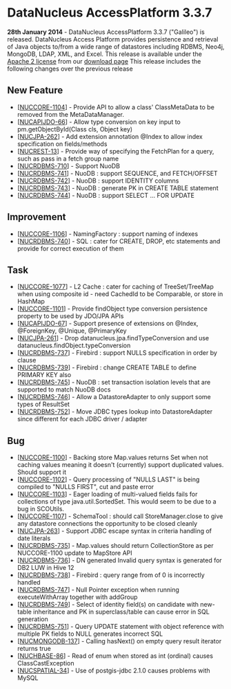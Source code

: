 <head><title>AccessPlatform 3.3.7</title></head>

# DataNucleus AccessPlatform 3.3.7

<div id="dzone_vote_widget" style="float: left; margin-right: 8px;">
    <script type="text/javascript">var dzone_title = 'DataNucleus AccessPlatform 3.3.7 Released';</script>
    <script type="text/javascript">var dzone_url = 'http://www.datanucleus.org/news/access_platform_3_3_7.html';</script>
    <script type="text/javascript" language="javascript" src="http://widgets.dzone.com/widgets/zoneit.js"></script>
</div>

__28th January 2014__ - DataNucleus AccessPlatform 3.3.7 ("Galileo") is released.
DataNucleus Access Platform provides persistence and retrieval of Java objects to/from a wide range of datastores including RDBMS, Neo4j, MongoDB, LDAP, XML, and Excel.
This release is available under the [Apache 2 license](http://www.datanucleus.org/documentation/license.html) from our [download page](http://www.datanucleus.org/download.html) 
This release includes the following changes over the previous release


## New Feature

<ul>
<li>[<a href='http://issues.datanucleus.org/browse/NUCCORE-1104'>NUCCORE-1104</a>] -         Provide API to allow a class' ClassMetaData to be removed from the MetaDataManager.</li>
<li>[<a href='http://issues.datanucleus.org/browse/NUCAPIJDO-66'>NUCAPIJDO-66</a>] -         Allow type conversion on key input to pm.getObjectById(Class cls, Object key)</li>
<li>[<a href='http://issues.datanucleus.org/browse/NUCJPA-262'>NUCJPA-262</a>] -         Add extension annotation @Index to allow index specification on fields/methods</li>
<li>[<a href='http://issues.datanucleus.org/browse/NUCREST-13'>NUCREST-13</a>] -         Provide way of specifying the FetchPlan for a query, such as pass in a fetch group name</li>
<li>[<a href='http://issues.datanucleus.org/browse/NUCRDBMS-710'>NUCRDBMS-710</a>] -         Support NuoDB</li>
<li>[<a href='http://issues.datanucleus.org/browse/NUCRDBMS-741'>NUCRDBMS-741</a>] -         NuoDB : support SEQUENCE, and FETCH/OFFSET</li>
<li>[<a href='http://issues.datanucleus.org/browse/NUCRDBMS-742'>NUCRDBMS-742</a>] -         NuoDB : support IDENTITY columns</li>
<li>[<a href='http://issues.datanucleus.org/browse/NUCRDBMS-743'>NUCRDBMS-743</a>] -         NuoDB : generate PK in CREATE TABLE statement</li>
<li>[<a href='http://issues.datanucleus.org/browse/NUCRDBMS-744'>NUCRDBMS-744</a>] -         NuoDB : support SELECT ... FOR UPDATE</li>
</ul>


## Improvement

<ul>
<li>[<a href='http://issues.datanucleus.org/browse/NUCCORE-1106'>NUCCORE-1106</a>] -         NamingFactory : support naming of indexes</li>
<li>[<a href='http://issues.datanucleus.org/browse/NUCRDBMS-740'>NUCRDBMS-740</a>] -         SQL : cater for CREATE, DROP, etc statements and provide for correct execution of them</li>
</ul>


## Task

<ul>
<li>[<a href='http://issues.datanucleus.org/browse/NUCCORE-1077'>NUCCORE-1077</a>] -         L2 Cache : cater for caching of TreeSet/TreeMap when using composite id - need CachedId to be Comparable, or store in HashMap</li>
<li>[<a href='http://issues.datanucleus.org/browse/NUCCORE-1101'>NUCCORE-1101</a>] -         Provide findObject type conversion persistence property to be used by JDO/JPA APIs</li>
<li>[<a href='http://issues.datanucleus.org/browse/NUCAPIJDO-67'>NUCAPIJDO-67</a>] -         Support presence of extensions on @Index, @ForeignKey, @Unique, @PrimaryKey</li>
<li>[<a href='http://issues.datanucleus.org/browse/NUCJPA-261'>NUCJPA-261</a>] -         Drop datanucleus.jpa.findTypeConversion and use datanucleus.findObject.typeConversion</li>
<li>[<a href='http://issues.datanucleus.org/browse/NUCRDBMS-737'>NUCRDBMS-737</a>] -         Firebird : support NULLS specification in order by clause</li>
<li>[<a href='http://issues.datanucleus.org/browse/NUCRDBMS-739'>NUCRDBMS-739</a>] -         Firebird : change CREATE TABLE to define PRIMARY KEY also</li>
<li>[<a href='http://issues.datanucleus.org/browse/NUCRDBMS-745'>NUCRDBMS-745</a>] -         NuoDB : set transaction isolation levels that are supported to match NuoDB docs</li>
<li>[<a href='http://issues.datanucleus.org/browse/NUCRDBMS-746'>NUCRDBMS-746</a>] -         Allow a DatastoreAdapter to only support some types of ResultSet</li>
<li>[<a href='http://issues.datanucleus.org/browse/NUCRDBMS-752'>NUCRDBMS-752</a>] -         Move JDBC types lookup into DatastoreAdapter since different for each JDBC driver / adapter</li>
</ul>


## Bug

<ul>
<li>[<a href='http://issues.datanucleus.org/browse/NUCCORE-1100'>NUCCORE-1100</a>] -         Backing store Map.values returns Set when not caching values meaning it doesn't (currently) support duplicated values. Should support it</li>
<li>[<a href='http://issues.datanucleus.org/browse/NUCCORE-1102'>NUCCORE-1102</a>] -         Query processing of &quot;NULLS LAST&quot; is being compiled to &quot;NULLS FIRST&quot;, cut and paste error</li>
<li>[<a href='http://issues.datanucleus.org/browse/NUCCORE-1103'>NUCCORE-1103</a>] -         Eager loading of multi-valued fields fails for collections of type java.util.SortedSet.  This would seem to be due to a bug in SCOUtils.</li>
<li>[<a href='http://issues.datanucleus.org/browse/NUCCORE-1107'>NUCCORE-1107</a>] -         SchemaTool : should call StoreManager.close to give any datastore connections the opportunity to be closed cleanly</li>
<li>[<a href='http://issues.datanucleus.org/browse/NUCJPA-263'>NUCJPA-263</a>] -         Support JDBC escape syntax in criteria handling of date literals</li>
<li>[<a href='http://issues.datanucleus.org/browse/NUCRDBMS-735'>NUCRDBMS-735</a>] -         Map.values should return CollectionStore as per NUCCORE-1100 update to MapStore API</li>
<li>[<a href='http://issues.datanucleus.org/browse/NUCRDBMS-736'>NUCRDBMS-736</a>] -         DN generated Invalid query syntax is generated for DB2 LUW in Hive 12</li>
<li>[<a href='http://issues.datanucleus.org/browse/NUCRDBMS-738'>NUCRDBMS-738</a>] -         Firebird : query range from of 0 is incorrectly handled</li>
<li>[<a href='http://issues.datanucleus.org/browse/NUCRDBMS-747'>NUCRDBMS-747</a>] -         Null Pointer exception when running executeWithArray together with addGroup</li>
<li>[<a href='http://issues.datanucleus.org/browse/NUCRDBMS-749'>NUCRDBMS-749</a>] -         Select of identity field(s) on candidate with new-table inheritance and PK in superclass/table can cause error in SQL generation</li>
<li>[<a href='http://issues.datanucleus.org/browse/NUCRDBMS-751'>NUCRDBMS-751</a>] -         Query UPDATE statement with object reference with multiple PK fields to NULL generates incorrect SQL</li>
<li>[<a href='http://issues.datanucleus.org/browse/NUCMONGODB-137'>NUCMONGODB-137</a>] -         Calling hasNext() on empty query result iterator returns true</li>
<li>[<a href='http://issues.datanucleus.org/browse/NUCHBASE-86'>NUCHBASE-86</a>] -         Read of enum when stored as int (ordinal) causes ClassCastException</li>
<li>[<a href='http://issues.datanucleus.org/browse/NUCSPATIAL-34'>NUCSPATIAL-34</a>] -         Use of postgis-jdbc 2.1.0 causes problems with MySQL</li>
</ul>

